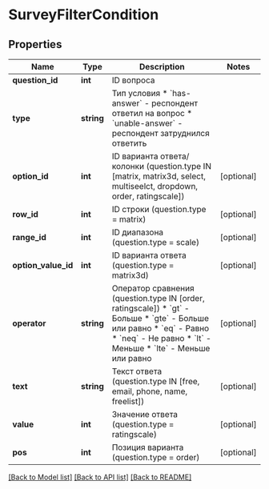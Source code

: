 # SurveyFilterCondition

## Properties
Name | Type | Description | Notes
------------ | ------------- | ------------- | -------------
**question_id** | **int** | ID вопроса | 
**type** | **string** | Тип условия  * &#x60;has-answer&#x60; - респондент ответил на вопрос * &#x60;unable-answer&#x60; - респондент затруднился ответить | 
**option_id** | **int** | ID варианта ответа/колонки (question.type IN [matrix, matrix3d, select, multiseelct, dropdown, order, ratingscale]) | [optional] 
**row_id** | **int** | ID строки (question.type &#x3D; matrix) | [optional] 
**range_id** | **int** | ID диапазона (question.type &#x3D; scale) | [optional] 
**option_value_id** | **int** | ID варианта ответа (question.type &#x3D; matrix3d) | [optional] 
**operator** | **string** | Оператор сравнения (question.type IN [order, ratingscale])  * &#x60;gt&#x60; - Больше * &#x60;gte&#x60; - Больше или равно * &#x60;eq&#x60; - Равно * &#x60;neq&#x60; - Не равно * &#x60;lt&#x60; - Меньше * &#x60;lte&#x60; - Меньше или равно | [optional] 
**text** | **string** | Текст ответа (question.type IN [free, email, phone, name, freelist]) | [optional] 
**value** | **int** | Значение ответа (question.type &#x3D; ratingscale) | [optional] 
**pos** | **int** | Позиция варианта (question.type &#x3D; order) | [optional] 

[[Back to Model list]](../README.md#documentation-for-models) [[Back to API list]](../README.md#documentation-for-api-endpoints) [[Back to README]](../README.md)



